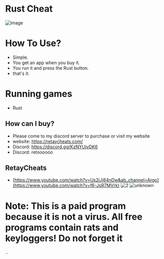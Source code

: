 # Rust Cheat
![image](https://github.com/argocommunity/spoofer/assets/113839299/eef22bad-4c17-4d51-b4a4-2f135933e6d1)

# How To Use?
- Simple. 
- You get an app when you buy it.
- You run it and press the Rust button.
- that's it.
# Running games
 - Rust
## How can I buy?
- Please come to my discord server to purchase or visit my website
- website: https://retaycheats.com/
- Discord: https://discord.gg/KzNYUjvDK6
- Discord: retoooooo
## RetayCheats
- [https://www.youtube.com/watch?v=Us2iJj84nDw&ab_channel=Argo](https://www.youtube.com/watch?v=f6-JsR7MVrk)
![2](https://user-images.githubusercontent.com/113839299/190916793-957e24ad-f923-4779-8b5e-7654e4bbe888.png)
![unknown](https://user-images.githubusercontent.com/113839299/190916806-b51501e6-20e0-4484-b219-68ee15c2019f.png)
# Note: This is a paid program because it is not a virus. All free programs contain rats and keyloggers! Do not forget it
..
